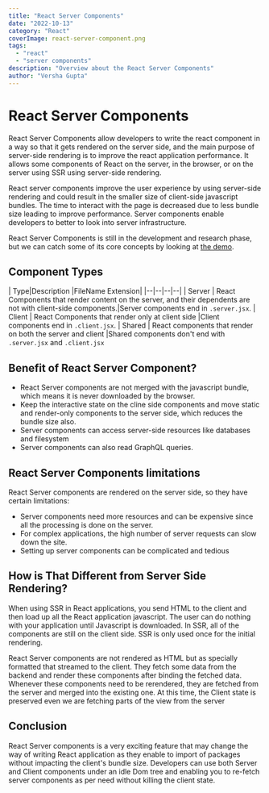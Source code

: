 ```yaml
---
title: "React Server Components"
date: "2022-10-13"
category: "React"
coverImage: react-server-component.png
tags:
  - "react"
  - "server components"
description: "Overview about the React Server Components"
author: "Versha Gupta"
---
```




# React Server Components

React Server Components allow developers to write the react component in a way so that it gets rendered on the server side, and the main purpose of server-side rendering is to improve the react application performance.
It allows some components of React on the server, in the browser, or on the server using SSR using server-side rendering.

React server components improve the user experience by using server-side rendering and could result in the smaller size of client-side javascript bundles. The time to interact with the page is decreased due to less bundle size leading to improve performance. Server components enable developers to better to look into server infrastructure.

React Server  Components is still in the development and research phase, but we can catch some of its core concepts by looking at [the demo](https://youtu.be/TQQPAU21ZUw?t=1500).

## Component Types
|  Type|Description  |FileName Extension|
|--|--|--|--|
| Server | React Components that render content on the server, and their dependents are not with client-side components.|Server components end in `.server.jsx`.
| Client | React Components that render only at client side |Client components end in `.client.jsx`.
| Shared | React components that render on both the server and client |Shared components don't end with `.server.jsx` and `.client.jsx`




## Benefit of React Server Component?
- React Server components are not merged with the javascript bundle, which means it is never downloaded by the browser.
- Keep the interactive state on the cline side components and move static and render-only components to the server side, which reduces the bundle size also.
- Server components can access server-side resources like databases and filesystem 
- Server components can also read GraphQL queries.


## React Server Components limitations

React Server components are rendered on the server side, so they have certain limitations:

-   Server components need more resources and can be expensive since all the processing is done on the server.
-   For complex applications, the high number of server requests can slow down the site.
-   Setting up server components can be complicated and tedious

## How is That Different from Server Side Rendering?

When using SSR in React applications, you send HTML to the client and then load up all the React application javascript. The user can do nothing with your application until Javascript is downloaded.
In SSR, all of the components are still on the client side. SSR is only used once for the initial rendering.

React Server components are not rendered as HTML but as specially formatted that streamed to the client. They fetch some data from the backend and render these components after binding the fetched data. Whenever these components need to be rerendered, they are fetched from the server and merged into the existing one. At this time, the Client state is preserved even we are fetching parts of the view from the server

## Conclusion
React Server components is a very exciting feature that may change the way of writing React application as they enable to import of packages without impacting the client's bundle size.
Developers can use both Server and Client components under an idle Dom tree and enabling you to re-fetch server components as per need without killing the client state.
